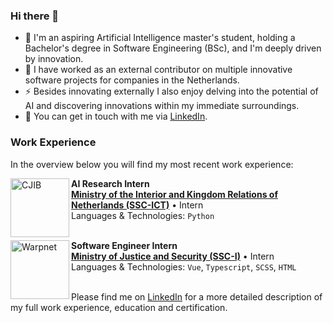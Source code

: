### Hi there 👋
- 🔭 I'm an aspiring Artificial Intelligence master's student, holding a Bachelor's degree in Software Engineering (BSc), and I'm deeply driven by innovation.
- 🌱 I have worked as an external contributor on multiple innovative software projects for companies in the Netherlands.
- ⚡ Besides innovating externally I also enjoy delving into the potential of AI and discovering innovations within my immediate surroundings.
- 💬 You can get in touch with me via [LinkedIn](https://www.linkedin.com/in/cedrick-m/).

### Work Experience
In the overview below you will find my most recent work experience:

[<img align="left" height="94px" width="94px" alt="CJIB" src="https://media.licdn.com/dms/image/C4E0BAQGcYLYARqV-Bg/company-logo_200_200/0/1652875297587/ministerie_van_bzk_logo?e=1706140800&v=beta&t=MLDx6VRQkipBHwJ3dGsHIEp4Z5NxL8B4F0Rz1gA5Dss"/>](https://www.cjib.nl/)

**AI Research Intern** \
[**Ministry of the Interior and Kingdom Relations of Netherlands (SSC-ICT)**](https://www.ssc-ict.nl/) • Intern \
Languages & Technologies: `Python` \
<br/>

[<img align="left" height="94px" width="94px" alt="Warpnet" src="https://media.licdn.com/dms/image/C4E0BAQG50y6Gxf46JA/company-logo_200_200/0/1659950489882?e=1706140800&v=beta&t=aKvEbU_dIhqZlphYN3cL6Sg9MLUICys48C52VDGcreU"/>](https://warpnet.nl/)

**Software Engineer Intern** \
[**Ministry of Justice and Security (SSC-I)**](https://www.justitieleictorganisatie.nl/) • Intern \
Languages & Technologies: `Vue`, `Typescript`, `SCSS`, `HTML` \
<br/>

Please find me on [LinkedIn](https://www.linkedin.com/in/roaldnefs/) for a more detailed description of my full work experience, education and certification.
